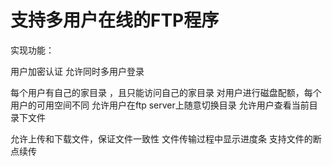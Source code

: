 # 支持多用户在线的FTP程序

实现功能：

用户加密认证
允许同时多用户登录

每个用户有自己的家目录 ，且只能访问自己的家目录
对用户进行磁盘配额，每个用户的可用空间不同
允许用户在ftp server上随意切换目录
允许用户查看当前目录下文件

允许上传和下载文件，保证文件一致性
文件传输过程中显示进度条
支持文件的断点续传
